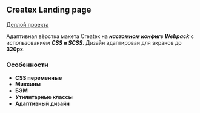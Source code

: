 ## Createx Landing page

[Деплой проекта](https://masotnikov.github.io/Createx-landing-page/)

Адаптивная вёрстка макета Createx на ***кастомном конфиге Webpack*** с использованием ***CSS и SCSS***. Дизайн адаптирован для экранов до **320px**.

### Особенности

- **CSS переменные**
- **Миксины**
- **БЭМ**
- **Утилитарные классы** 
- **Адаптивный дизайн**
